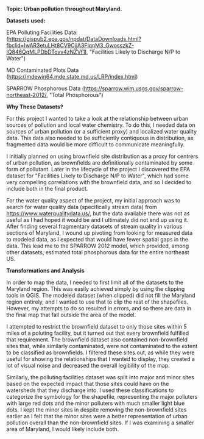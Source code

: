 **Topic: Urban pollution throughout Maryland.**


**Datasets used:**

EPA Polluting Facilities Data: (https://gispub2.epa.gov/npdat/DataDownloads.html?fbclid=IwAR3etuLHt8CV9CjjA3FlqnM3_GwosszkZ-IQ846QqMLPDbDTovv4zNZVf1I, "Facilities Likely to Discharge N/P to Water")

MD Contaminated Plots Data (https://mdewin64.mde.state.md.us/LRP/index.html)

SPARROW Phosphorous Data (https://sparrow.wim.usgs.gov/sparrow-northeast-2012/, "Total Phosphorous")


**Why These Datasets?**

For this project I wanted to take a look at the relationship between urban sources of pollution and local water chemistry. To do this, I needed data on sources of urban pollution (or a sufficient proxy) and localized water quality data. This data also needed to be sufficiently contiquous in distribution, as fragmented data would be more difficult to communicate meaningfully.

I initially planned on using brownfield site distribution as a proxy for centrers of urban pollution, as brownfields are definitionally contaminated by some form of pollutant. Later in the lifecycle of the project I discovered the EPA dataset for "Facilities Likely to Discharge N/P to Water", which had some very compelling correlations with the brownfield data, and so I decided to include both in the final product.

For the water quality aspect of the project, my initial approach was to search for water quality data (specifically stream data) from  https://www.waterqualitydata.us/, but the data available there was not as useful as I had hoped it would be and I ultimately did not end up using it. After finding several fragmentary datasets of stream quality in various sections of Maryland, I wound up pivoting from looking for measured data to modeled data, as I expected that would have fewer spatial gaps in the data. This lead me to the SPARROW 2012 model, which provided, among other datasets, estimated total phosphorous data for the entire northeast US.


**Transformations and Analysis**

In order to map the data, I needed to first limit all of the datasets to the Maryland region. This was easily achieved simply by using the clipping tools in QGIS. The modeled dataset (when clipped) did not fill the Maryland region entirely, and I wanted to use that to clip the rest of the shapefiles. However, my attempts to do so resulted in errors, and so there are data in the final map that fall outside the area of the model. 

I attempted to restrict the brownfield dataset to only those sites within 5 miles of a poluting facility, but it turned out that every brownfield fulfilled that requirement. The brownfield dataset also contained non-brownfield sites that, while similarly contaminated, were not contaminated to the extent to be classified as brownfields. I filtered these sites out, as while they were useful for showing the relationships that I wanted to display, they created a lot of visual noise and decreased the overall legibility of the map.

Similarly, the polluting facilities dataset was split into major and minor sites based on the expected impact that those sites could have on the watersheds that they discharge into. I used these classifications to categorize the symbology for the shapefile, representing the major polluters with large red dots and the minor polluters with much smaller light blue dots. I kept the minor sites in despite removing the non-brownfield sites earlier as I felt that the minor sites were a better representation of urban pollution overall than the non-brownfield sites. If I was examining a smaller area of Maryland, I would likely include both.

